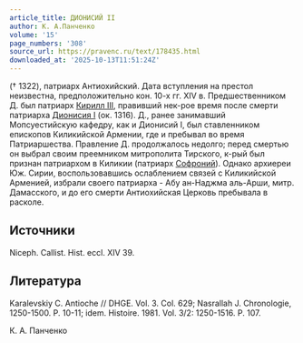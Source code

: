 ```yaml
---
article_title: ДИОНИСИЙ II
author: К. А.Панченко
volume: '15'
page_numbers: '308'
source_url: https://pravenc.ru/text/178435.html
downloaded_at: '2025-10-13T11:51:24Z'
---
```


(† 1322), патриарх Антиохийский. Дата вступления на престол неизвестна, предположительно кон. 10-х гг. XIV в. Предшественником Д. был патриарх [Кирилл III](<https://pravenc.ru/text/Кирилл III.html>), правивший нек-рое время после смерти патриарха [Дионисия I](<https://pravenc.ru/text/ДИОНИСИЙ I.html>) (ок. 1316). Д., ранее занимавший Мопсуестийскую кафедру, как и Дионисий I, был ставленником епископов Киликийской Армении, где и пребывал во время Патриаршества. Правление Д. продолжалось недолго; перед смертью он выбрал своим преемником митрополита Тирского, к-рый был признан патриархом в Киликии (патриарх [Софроний](https://pravenc.ru/text/Софроний.html)). Однако архиереи Юж. Сирии, воспользовавшись ослаблением связей с Киликийской Арменией, избрали своего патриарха - Абу ан-Наджма аль-Арши, митр. Дамасского, и до его смерти Антиохийская Церковь пребывала в расколе.

## Источники

Niceph. Callist. Hist. eccl. XIV 39.

## Литература

Karalevskiy C. Antioche // DHGE. Vol. 3. Col. 629; Nasrallah J. Chronologie, 1250-1500. P. 10-11; idem. Histoire. 1981. Vol. 3/2: 1250-1516. P. 107.

К. А.  Панченко
